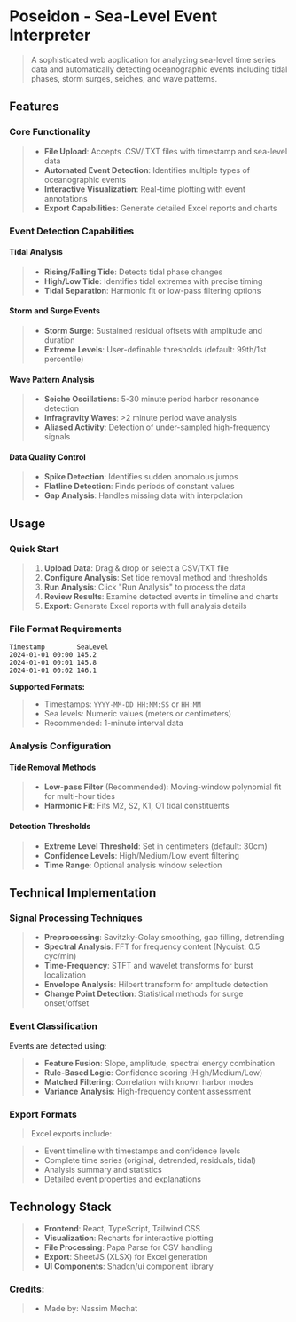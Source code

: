 # Poseidon - Sea-Level Event Interpreter

> A sophisticated web application for analyzing sea-level time series data and automatically detecting oceanographic events including tidal phases, storm surges, seiches, and wave patterns.

## Features

### Core Functionality

> - **File Upload**: Accepts .CSV/.TXT files with timestamp and sea-level data
> - **Automated Event Detection**: Identifies multiple types of oceanographic events
> - **Interactive Visualization**: Real-time plotting with event annotations
> - **Export Capabilities**: Generate detailed Excel reports and charts

### Event Detection Capabilities

#### Tidal Analysis

> - **Rising/Falling Tide**: Detects tidal phase changes
> - **High/Low Tide**: Identifies tidal extremes with precise timing
> - **Tidal Separation**: Harmonic fit or low-pass filtering options

#### Storm and Surge Events

> - **Storm Surge**: Sustained residual offsets with amplitude and duration
> - **Extreme Levels**: User-definable thresholds (default: 99th/1st percentile)

#### Wave Pattern Analysis

> - **Seiche Oscillations**: 5-30 minute period harbor resonance detection
> - **Infragravity Waves**: >2 minute period wave analysis
> - **Aliased Activity**: Detection of under-sampled high-frequency signals

#### Data Quality Control

> - **Spike Detection**: Identifies sudden anomalous jumps
> - **Flatline Detection**: Finds periods of constant values
> - **Gap Analysis**: Handles missing data with interpolation

## Usage

### Quick Start

> 1. **Upload Data**: Drag & drop or select a CSV/TXT file
> 2. **Configure Analysis**: Set tide removal method and thresholds
> 3. **Run Analysis**: Click "Run Analysis" to process the data
> 4. **Review Results**: Examine detected events in timeline and charts
> 5. **Export**: Generate Excel reports with full analysis details

### File Format Requirements

```
Timestamp        SeaLevel
2024-01-01 00:00 145.2
2024-01-01 00:01 145.8
2024-01-01 00:02 146.1
```

**Supported Formats:**

> - Timestamps: `YYYY-MM-DD HH:MM:SS` or `HH:MM`
> - Sea levels: Numeric values (meters or centimeters)
> - Recommended: 1-minute interval data

### Analysis Configuration

#### Tide Removal Methods

> - **Low-pass Filter** (Recommended): Moving-window polynomial fit for multi-hour tides
> - **Harmonic Fit**: Fits M2, S2, K1, O1 tidal constituents

#### Detection Thresholds

> - **Extreme Level Threshold**: Set in centimeters (default: 30cm)
> - **Confidence Levels**: High/Medium/Low event filtering
> - **Time Range**: Optional analysis window selection

## Technical Implementation

### Signal Processing Techniques

> - **Preprocessing**: Savitzky-Golay smoothing, gap filling, detrending
> - **Spectral Analysis**: FFT for frequency content (Nyquist: 0.5 cyc/min)
> - **Time-Frequency**: STFT and wavelet transforms for burst localization
> - **Envelope Analysis**: Hilbert transform for amplitude detection
> - **Change Point Detection**: Statistical methods for surge onset/offset

### Event Classification

Events are detected using:

> - **Feature Fusion**: Slope, amplitude, spectral energy combination
> - **Rule-Based Logic**: Confidence scoring (High/Medium/Low)
> - **Matched Filtering**: Correlation with known harbor modes
> - **Variance Analysis**: High-frequency content assessment

### Export Formats

> Excel exports include:

> - Event timeline with timestamps and confidence levels
> - Complete time series (original, detrended, residuals, tidal)
> - Analysis summary and statistics
> - Detailed event properties and explanations

## Technology Stack

> - **Frontend**: React, TypeScript, Tailwind CSS
> - **Visualization**: Recharts for interactive plotting
> - **File Processing**: Papa Parse for CSV handling
> - **Export**: SheetJS (XLSX) for Excel generation
> - **UI Components**: Shadcn/ui component library
 
### Credits:

> - Made by: Nassim Mechat  
